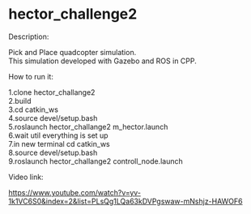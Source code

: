 # hector_challenge2

Description: <br /> 

Pick and Place quadcopter simulation.  <br /> 
This simulation developed with Gazebo and ROS in CPP. <br /> 

How to run it: <br /> 

1.clone hector_challange2 <br /> 
2.build  <br /> 
3.cd catkin_ws <br /> 
4.source devel/setup.bash <br /> 
5.roslaunch hector_challange2 m_hector.launch <br /> 
6.wait util everything is set up <br /> 
7.in new terminal cd catkin_ws <br />
8.source devel/setup.bash <br /> 
9.roslaunch hector_challange2 controll_node.launch <br /> 

Video link: <br /> 

https://www.youtube.com/watch?v=yv-1k1VC6S0&index=2&list=PLsQg1LQa63kDVPgswaw-mNshjz-HAWOF6 <br /> 


